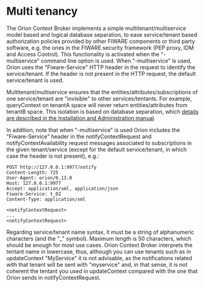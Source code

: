 # Multi tenancy

The Orion Context Broker implements a simple multitenant/multiservice
model based and logical database separation, to ease service/tenant
based authorization policies provided by other FIWARE components or
third party software, e.g. the ones in the FIWARE security framework
(PEP proxy, IDM and Access Control). This functionality is activated
when the "-multiservice" command line option is used. When
"-multiservice" is used, Orion uses the "Fiware-Service" HTTP header in
the request to identify the service/tenant. If the header is not present
in the HTTP request, the default service/tenant is used.

Multitenant/multiservice ensures that the
entities/attributes/subscriptions of one service/tenant are "invisible"
to other services/tentants. For example, queryContext on tenantA space
will never return entities/attributes from tenantB space. This isolation
is based on database separation, which [details are described in the
Installation and Administration
manual](../admin/database_admin.md#multiservicemultitenant-database-separation).

In addition, note that when "-multiservice" is used Orion includes the
"Fiware-Service" header in the notifyContextRequest and
notifyContextAvailability request messages associated to subscriptions
in the given tenant/service (except for the default service/tenant, in
which case the header is not present), e.g.:

    POST http://127.0.0.1:9977/notify
    Content-Length: 725
    User-Agent: orion/0.13.0
    Host: 127.0.0.1:9977
    Accept: application/xml, application/json
    Fiware-Service: t_02
    Content-Type: application/xml

    <notifyContextRequest>
    ...
    <notifyContextRequest>

Regarding service/tenant name syntax, it must be a string of
alphanumeric characters (and the "\_" symbol). Maximum length is 50
characters,
which should be enough for most use cases. Orion Context Broker
interprets the tentant name in lowercase, thus, although you can use
tenants such as in updateContext "MyService" it is not advisable, as the
notifications related with that tenant will be sent with "myservice"
and, in that sense, it is not coherent the tentant you used in
updateContext compared with the one that Orion sends in
notifyContextRequest.